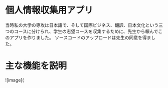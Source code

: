 個人情報収集用アプリ
====================
当時私の大学の専攻は日本語で、そして国際ビジネス、翻訳、日本文化という三つのコースに分けられ、学生の志望コースを収集するために、先生から頼んでこのアプリを作りました。
ソースコードのアップロードは先生の同意を得ました。

主な機能を説明
====================
![image](
